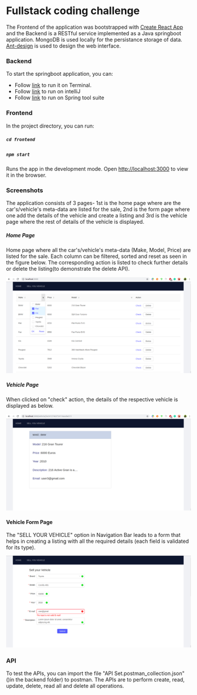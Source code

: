 # Fullstack coding challenge

The Frontend of the application was bootstrapped with [Create React App](https://github.com/facebook/create-react-app) and the Backend is a RESTful service implemented as a Java springboot application. MongoDB is used locally for the persistance storage of data. [Ant-design](https://ant.design/) is used to design the web interface.

### Backend

To start the springboot application, you can:

- Follow [link](http://www.appsdeveloperblog.com/run-spring-boot-app-from-a-command-line/) to run it on Terminal.
- Follow [link](https://www.jetbrains.com/help/idea/spring-boot.html) to run on intelliJ
- Follow [link](https://spring.io/blog/2015/03/18/spring-boot-support-in-spring-tool-suite-3-6-4) to run on Spring tool suite

### Frontend

In the project directory, you can run:

##### `cd frontend`

##### `npm start`

Runs the app in the development mode.
Open [http://localhost:3000](http://localhost:3000) to view it in the browser.

### Screenshots

The application consists of 3 pages- 1st is the home page where are the car's/vehicle's meta-data are listed for the sale, 2nd is the form page where one add the details of the vehicle and create a listing and 3rd is the vehicle page where the rest of details of the vehicle is displayed.

##### Home Page

Home page where all the car's/vehicle's meta-data (Make, Model, Price) are listed for the sale. Each column can be filtered, sorted and reset as seen in the figure below. The corresponding action is listed to check further details or delete the listing(to demonstrate the delete API).

![](./frontend/public/images/HomePage.png)

##### Vehicle Page

When clicked on "check" action, the details of the respective vehicle is displayed as below.

![](./frontend/public/images/VehicleView.png)

#### Vehicle Form Page

The "SELL YOUR VEHICLE" option in Navigation Bar leads to a form that helps in creating a listing with all the required details (each field is validated for its type).

![](./frontend/public/images/VehicleForm.png)

### API

To test the APIs, you can import the file "API Set.postman_collection.json" ()in the backend folder) to postman. The APIs are to perform create, read, update, delete, read all and delete all operations.
